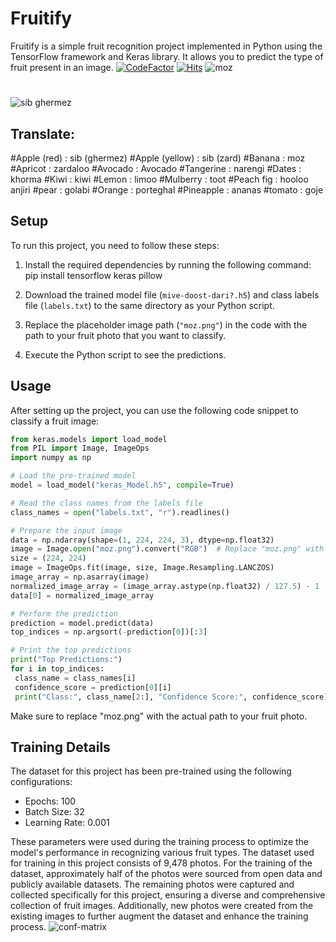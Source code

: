 # Fruitify

Fruitify is a simple fruit recognition project implemented in Python using the TensorFlow framework and Keras library. It allows you to predict the type of fruit present in an image.
[![CodeFactor](https://www.codefactor.io/repository/github/aryainjas/fruitify/badge)](https://www.codefactor.io/repository/github/aryainjas/fruitify)
[![Hits](https://hits.seeyoufarm.com/api/count/incr/badge.svg?url=https%3A%2F%2Fgithub.com%2Faryainjas%2FFruitify&count_bg=%2379C83D&title_bg=%23555555&icon=react.svg&icon_color=%23E7E7E7&title=hits&edge_flat=false)]()
![moz](https://github.com/aryainjas/Fruitify/assets/36337300/5a13102a-59fc-4f43-b206-215d27e8abc1)
#
![sib ghermez](https://github.com/aryainjas/Fruitify/assets/36337300/b83af9d0-2bd0-4c9a-8810-dbcdc83083dc)

## Translate:
#Apple (red) : sib (ghermez)
#Apple (yellow) : sib (zard)
#Banana : moz 
#Apricot : zardaloo
#Avocado : Avocado
#Tangerine : narengi
#Dates : khorma
#Kiwi : kiwi
#Lemon : limoo
#Mulberry : toot
#Peach fig : hooloo anjiri
#pear : golabi
#Orange : porteghal
#Pineapple : ananas
#tomato : goje

## Setup


To run this project, you need to follow these steps:

1. Install the required dependencies by running the following command:
pip install tensorflow keras pillow


2. Download the trained model file (`mive-doost-dari?.h5`) and class labels file (`labels.txt`) to the same directory as your Python script.

3. Replace the placeholder image path (`"moz.png"`) in the code with the path to your fruit photo that you want to classify.

4. Execute the Python script to see the predictions.

## Usage

After setting up the project, you can use the following code snippet to classify a fruit image:

```python
from keras.models import load_model
from PIL import Image, ImageOps
import numpy as np

# Load the pre-trained model
model = load_model("keras_Model.h5", compile=True)

# Read the class names from the labels file
class_names = open("labels.txt", "r").readlines()

# Prepare the input image
data = np.ndarray(shape=(1, 224, 224, 3), dtype=np.float32)
image = Image.open("moz.png").convert("RGB")  # Replace "moz.png" with your fruit photo address
size = (224, 224)
image = ImageOps.fit(image, size, Image.Resampling.LANCZOS)
image_array = np.asarray(image)
normalized_image_array = (image_array.astype(np.float32) / 127.5) - 1
data[0] = normalized_image_array

# Perform the prediction
prediction = model.predict(data)
top_indices = np.argsort(-prediction[0])[:3]

# Print the top predictions
print("Top Predictions:")
for i in top_indices:
 class_name = class_names[i]
 confidence_score = prediction[0][i]
 print("Class:", class_name[2:], "Confidence Score:", confidence_score)
```
Make sure to replace "moz.png" with the actual path to your fruit photo.

## Training Details

The dataset for this project has been pre-trained using the following configurations:

- Epochs: 100
- Batch Size: 32
- Learning Rate: 0.001

These parameters were used during the training process to optimize the model's performance in recognizing various fruit types.
The dataset used for training in this project consists of 9,478 photos.
For the training of the dataset, approximately half of the photos were sourced from open data and publicly available datasets. The remaining photos were captured and collected specifically for this project, ensuring a diverse and comprehensive collection of fruit images. Additionally, new photos were created from the existing images to further augment the dataset and enhance the training process.
![conf-matrix](https://github.com/aryainjas/Fruitify/assets/36337300/cd1e98fd-6b73-4c19-b367-5ee763827eb0)

